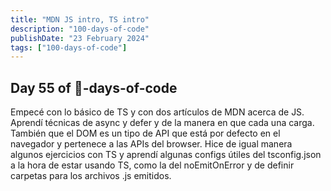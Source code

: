 ```yaml
---
title: "MDN JS intro, TS intro"
description: "100-days-of-code"
publishDate: "23 February 2024"
tags: ["100-days-of-code"]
---
```


## Day 55 of 💯-days-of-code 

Empecé con lo básico de TS y con dos artículos de MDN acerca de JS. Aprendí técnicas de async y defer y de la manera en que cada una carga. También que el DOM es un tipo de API que está por defecto en el navegador y pertenece a las APIs del browser. Hice de igual manera algunos ejercicios con TS y aprendí algunas configs útiles del tsconfig.json a la hora de estar usando TS, como la del noEmitOnError y de definir carpetas para los archivos .js emitidos.
